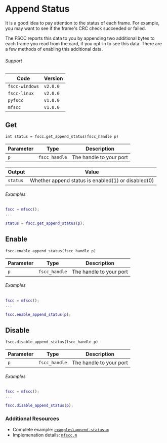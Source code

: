 # Append Status

It is a good idea to pay attention to the status of each frame. For example, you
may want to see if the frame's CRC check succeeded or failed.

The FSCC reports this data to you by appending two additional bytes
to each frame you read from the card, if you opt-in to see this data. There are
a few methods of enabling this additional data.

###### Support
| Code           | Version
| -------------- | --------
| `fscc-windows` | `v2.0.0`
| `fscc-linux`   | `v2.0.0`
| `pyfscc`       | `v1.0.0`
| `mfscc`        | `v1.0.0`


## Get
```int status = fscc.get_append_status(fscc_handle p)```

| Parameter      | Type          | Description
| -------------- | ------------- | ------------------------
| `p`            | `fscc_handle` | The handle to your port

| Output      | Value
|------------ | ------------------------
| `status`    | Whether append status is enabled(1) or disabled(0)

###### Examples
```MATLAB
fscc = mfscc();
...

status = fscc.get_append_status(p);
```

## Enable
```fscc.enable_append_status(fscc_handle p)```

| Parameter      | Type          | Description
| -------------- | ------------- | ------------------------
| `p`            | `fscc_handle` | The handle to your port


###### Examples
```MATLAB
fscc = mfscc();
...

fscc.enable_append_status(p);
```


## Disable
```fscc.disable_append_status(fscc_handle p)```

| Parameter      | Type          | Description
| -------------- | ------------- | ------------------------
| `p`            | `fscc_handle` | The handle to your port

###### Examples
```MATLAB
fscc = mfscc();
...

fscc.disable_append_status(p);
```


### Additional Resources
- Complete example: [`examples\append-status.m`](https://github.com/commtech/mfscc/blob/master/examples/append-status.m)
- Implemenation details: [`mfscc.m`](https://github.com/commtech/mfscc/blob/master/mfscc.m)
